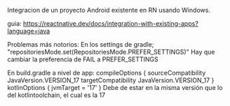 Integracion de un proyecto Android existente en RN usando Windows.

guia: https://reactnative.dev/docs/integration-with-existing-apps?language=java

Problemas más notorios:
En los settings de gradle; "repositoriesMode.set(RepositoriesMode.PREFER_SETTINGS)" Hay que cambiar la preferencia de FAIL a PREFER_SETTINGS


En build.gradle a nivel de app: 
compileOptions {
        sourceCompatibility JavaVersion.VERSION_17
        targetCompatibility JavaVersion.VERSION_17
    }
    kotlinOptions {
        jvmTarget = '17'
    }
    Debe de estar en la misma versión que lo del kotlintoolchain, el cual es la 17
